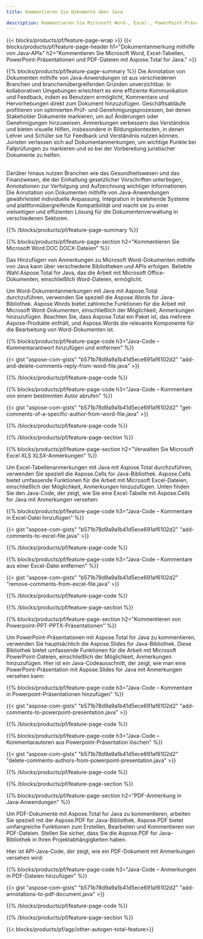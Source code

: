 ```yaml
---
title: Kommentieren Sie Dokumente über Java 

description: Kommentieren Sie Microsoft Word-, Excel-, PowerPoint-Präsentationen und PDF-Dateien über Ihre Java-Anwendung. Klare Anmerkungen mit Leichtigkeit.
---
```


{{< blocks/products/pf/feature-page-wrap >}}
{{< blocks/products/pf/feature-page-header h1="Dokumentanmerkung mithilfe von Java-APIs" h2="Kommentieren Sie Microsoft Word, Excel-Tabellen, PowerPoint-Präsentationen und PDF-Dateien mit Aspose.Total for Java." >}}

{{% blocks/products/pf/feature-page-summary %}}
Die Annotation von Dokumenten mithilfe von Java-Anwendungen ist aus verschiedenen Branchen und branchenübergreifenden Gründen unverzichtbar. In kollaborativen Umgebungen erleichtert es eine effiziente Kommunikation und Feedback, indem es Benutzern ermöglicht, Kommentare und Hervorhebungen direkt zum Dokument hinzuzufügen. Geschäftsabläufe profitieren von optimierten Prüf- und Genehmigungsprozessen, bei denen Stakeholder Dokumente markieren, um auf Änderungen oder Genehmigungen hinzuweisen. Anmerkungen verbessern das Verständnis und bieten visuelle Hilfen, insbesondere in Bildungskontexten, in denen Lehrer und Schüler sie für Feedback und Verständnis nutzen können. Juristen verlassen sich auf Dokumentanmerkungen, um wichtige Punkte bei Fallprüfungen zu markieren und so bei der Vorbereitung juristischer Dokumente zu helfen. <br /><br />

Darüber hinaus nutzen Branchen wie das Gesundheitswesen und das Finanzwesen, die der Einhaltung gesetzlicher Vorschriften unterliegen, Annotationen zur Verfolgung und Aufzeichnung wichtiger Informationen. Die Annotation von Dokumenten mithilfe von Java-Anwendungen gewährleistet individuelle Anpassung, Integration in bestehende Systeme und plattformübergreifende Kompatibilität und macht sie zu einer vielseitigen und effizienten Lösung für die Dokumentenverwaltung in verschiedenen Sektoren.

{{% /blocks/products/pf/feature-page-summary  %}}

{{% blocks/products/pf/feature-page-section  h2="Kommentieren Sie Microsoft Word DOC DOCX-Dateien" %}}

Das Hinzufügen von Anmerkungen zu Microsoft Word-Dokumenten mithilfe von Java kann über verschiedene Bibliotheken und APIs erfolgen. Beliebte Wahl Aspose.Total for Java, das die Arbeit mit Microsoft Office-Dokumenten, einschließlich Word-Dateien, ermöglicht.   <br />

Um Word-Dokumentanmerkungen mit Java mit Aspose.Total durchzuführen, verwenden Sie speziell die Aspose.Words for Java-Bibliothek. Aspose.Words bietet zahlreiche Funktionen für die Arbeit mit Microsoft Word-Dokumenten, einschließlich der Möglichkeit, Anmerkungen hinzuzufügen. Beachten Sie, dass Aspose.Total ein Paket ist, das mehrere Aspose-Produkte enthält, und Aspose.Words die relevante Komponente für die Bearbeitung von Word-Dokumenten ist.<br />

{{% blocks/products/pf/feature-page-code h3="Java-Code – Kommentarantwort hinzufügen und entfernen" %}}

{{< gist "aspose-com-gists" "b571b78d9a9a1b41d5ece691af6102d2" "add-and-delete-comments-reply-from-word-file.java" >}}

{{% /blocks/products/pf/feature-page-code  %}}

{{% blocks/products/pf/feature-page-code h3="Java-Code – Kommentare von einem bestimmten Autor abrufen" %}}

{{< gist "aspose-com-gists" "b571b78d9a9a1b41d5ece691af6102d2" "get-comments-of-a-specific-author-from-word-file.java" >}}

{{% /blocks/products/pf/feature-page-code  %}}

{{% /blocks/products/pf/feature-page-section %}}

{{% blocks/products/pf/feature-page-section  h2="Verwalten Sie Microsoft Excel XLS XLSX-Anmerkungen" %}}

Um Excel-Tabellenanmerkungen mit Java mit Aspose.Total durchzuführen, verwenden Sie speziell die Aspose.Cells for Java-Bibliothek. Aspose.Cells bietet umfassende Funktionen für die Arbeit mit Microsoft Excel-Dateien, einschließlich der Möglichkeit, Anmerkungen hinzuzufügen. Unten finden Sie den Java-Code, der zeigt, wie Sie eine Excel-Tabelle mit Aspose.Cells for Java mit Anmerkungen versehen:<br />

{{% blocks/products/pf/feature-page-code h3="Java-Code – Kommentare in Excel-Datei hinzufügen" %}}

{{< gist "aspose-com-gists" "b571b78d9a9a1b41d5ece691af6102d2" "add-comments-to-excel-file.java" >}}

{{% /blocks/products/pf/feature-page-code  %}}

{{% blocks/products/pf/feature-page-code h3="Java-Code – Kommentare aus einer Excel-Datei entfernen" %}}

{{< gist "aspose-com-gists" "b571b78d9a9a1b41d5ece691af6102d2" "remove-comments-from-excel-file.java" >}}

{{% /blocks/products/pf/feature-page-code  %}}

{{% /blocks/products/pf/feature-page-section %}}

{{% blocks/products/pf/feature-page-section  h2="Kommentieren von Powerpoint-PPT-PPTX-Präsentationen" %}}

Um PowerPoint-Präsentationen mit Aspose.Total for Java zu kommentieren, verwenden Sie hauptsächlich die Aspose.Slides for Java-Bibliothek. Diese Bibliothek bietet umfassende Funktionen für die Arbeit mit Microsoft PowerPoint-Dateien, einschließlich der Möglichkeit, Anmerkungen hinzuzufügen. Hier ist ein Java-Codeausschnitt, der zeigt, wie man eine PowerPoint-Präsentation mit Aspose.Slides for Java mit Anmerkungen versehen kann:<br />

{{% blocks/products/pf/feature-page-code h3="Java-Code – Kommentare in Powerpoint-Präsentationen hinzufügen" %}}

{{< gist "aspose-com-gists" "b571b78d9a9a1b41d5ece691af6102d2" "add-comments-to-powerpoint-presentation.java" >}}

{{% /blocks/products/pf/feature-page-code  %}}

{{% blocks/products/pf/feature-page-code h3="Java-Code – Kommentarautoren aus Powerpoint-Präsentation löschen" %}}

{{< gist "aspose-com-gists" "b571b78d9a9a1b41d5ece691af6102d2" "delete-comments-authors-from-powerpoint-presentation.java" >}}

{{% /blocks/products/pf/feature-page-code  %}}

{{% /blocks/products/pf/feature-page-section %}}

{{% blocks/products/pf/feature-page-section  h2="PDF-Anmerkung in Java-Anwendungen" %}}

Um PDF-Dokumente mit Aspose.Total for Java zu kommentieren, arbeiten Sie speziell mit der Aspose.PDF for Java-Bibliothek. Aspose.PDF bietet umfangreiche Funktionen zum Erstellen, Bearbeiten und Kommentieren von PDF-Dateien. Stellen Sie sicher, dass Sie die Aspose.PDF for Java-Bibliothek in Ihren Projektabhängigkeiten haben. 

Hier ist API-Java-Code, der zeigt, wie ein PDF-Dokument mit Anmerkungen versehen wird:<br />

{{% blocks/products/pf/feature-page-code h3="Java-Code – Anmerkungen in PDF-Dateien hinzufügen" %}}

{{< gist "aspose-com-gists" "b571b78d9a9a1b41d5ece691af6102d2" "add-annotations-to-pdf-document.java" >}}

{{% /blocks/products/pf/feature-page-code  %}}

{{% /blocks/products/pf/feature-page-section %}}

{{< blocks/products/pf/agp/other-autogen-total-feature>}}
